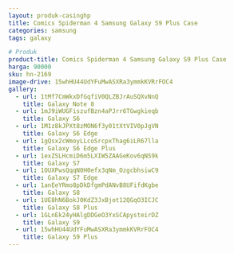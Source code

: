 ```yaml
---
layout: produk-casinghp
title: Comics Spiderman 4 Samsung Galaxy S9 Plus Case
categories: samsung
tags: galaxy

# Produk
product-title: Comics Spiderman 4 Samsung Galaxy S9 Plus Case
harga: 90000
sku: hn-2169
image-drive: 15whHU44UdYFuMwASXRa3ymmkKVRrFOC4
gallery:
  - url: 1tMf7CmWkxDfGqfiV0QLZBJrAuSQXvNnQ
    title: Galaxy Note 8
  - url: 1mJ9iWUGFiszufBzn4aPJrr6TGwgkieqb
    title: Galaxy S6
  - url: 1M1z8kJPXt8zMON6f3y01tXtVIV0pJgVN
    title: Galaxy S6 Edge
  - url: 1gQsx2cWmoyLLcoSrcpxThag6iLR67lla
    title: Galaxy S6 Edge Plus
  - url: 1exZSLHcmiD6m5LXIW5ZAAGeKov6qNS9k
    title: Galaxy S7
  - url: 1OUXPwsQqqN0H0efx3qNm_OzgcbhsiwC9
    title: Galaxy S7 Edge
  - url: 1anEeYRmo8pDkDfgmPdANvB8UFifdKgbe
    title: Galaxy S8
  - url: 1UE8hN6BokJ0KdZ3JxBjot12QGqO3ICJC
    title: Galaxy S8 Plus
  - url: 1GLnEk24yHAlgDDGeO3YxSCApysteirDZ
    title: Galaxy S9
  - url: 15whHU44UdYFuMwASXRa3ymmkKVRrFOC4
    title: Galaxy S9 Plus
---
```

